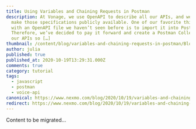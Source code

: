 ```yaml
---
title: Using Variables and Chaining Requests in Postman
description: At Vonage, we use OpenAPI to describe all our APIs, and we also
  make those specifications publicly available. One of our favorite things to do
  with an OpenAPI file we haven’t seen before is to import it into Postman.
  Therefore, we’ve decided to pay it forward and create a Postman Collection for
  our APIs so […]
thumbnail: /content/blog/variables-and-chaining-requests-in-postman/Blog_Postman2_1200x600.png
author: julia
published: true
published_at: 2020-10-19T13:29:31.000Z
comments: true
category: tutorial
tags:
  - javascript
  - postman
  - voice-api
canonical: https://www.nexmo.com/blog/2020/10/19/variables-and-chaining-requests-in-postman
redirect: https://www.nexmo.com/blog/2020/10/19/variables-and-chaining-requests-in-postman
---
```


Content to be migrated...

